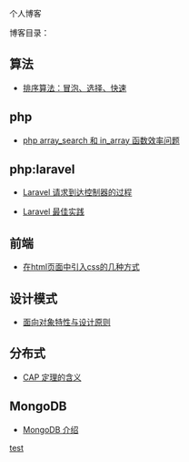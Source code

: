 个人博客


博客目录：

## 算法

* [排序算法：冒泡、选择、快速](/算法/排序算法:冒泡、选择、快速.md)


## php
* [php array_search 和 in_array 函数效率问题](/php/php的array_search和in_array函数效率问题.md)
## php:laravel

* [Laravel 请求到达控制器的过程](/php/Laravel请求到达控制器的过程.md)

* [Laravel 最佳实践](/php/Laravel最佳实践.md)



## 前端
* [在html页面中引入css的几种方式](/前端/在html页面中引入css的几种方式.md)

## 设计模式

* [面向对象特性与设计原则](/designPattern/面向对象特性与设计原则.md)

## 分布式

* [CAP 定理的含义](/分布式/CAP定理的含义.md)

## MongoDB
* [MongoDB 介绍](/数据库/MongoDB介绍.md)













[test](/gitImg/test.jpg)